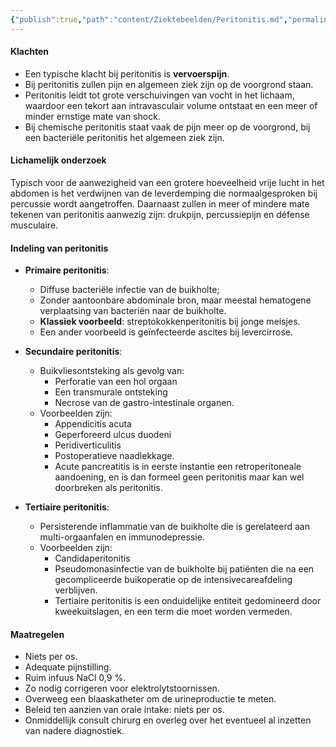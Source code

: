 ```yaml
---
{"publish":true,"path":"content/Ziektebeelden/Peritonitis.md","permalink":"/content/ziektebeelden/peritonitis/","title":"Peritonitis","tags":["Chirurgie/Abdomen","Acute_Geneeskunde"]}
---
```



#### Klachten
- Een typische klacht bij peritonitis is **vervoerspijn**. 
- Bij peritonitis zullen pijn en algemeen ziek zijn op de voorgrond staan. 
- Peritonitis leidt tot grote verschuivingen van vocht in het lichaam, waardoor een tekort aan intravasculair volume ontstaat en een meer of minder ernstige mate van shock. 
- Bij chemische peritonitis staat vaak de pijn meer op de voorgrond, bij een bacteriële peritonitis het algemeen ziek zijn.

#### Lichamelijk onderzoek
Typisch voor de aanwezigheid van een grotere hoeveelheid vrije lucht in het abdomen is het verdwijnen van de leverdemping die normaalgesproken bij percussie wordt aangetroffen. Daarnaast zullen in meer of mindere mate tekenen van peritonitis aanwezig zijn: drukpijn, percussiepijn en défense musculaire.

#### Indeling van peritonitis

- **Primaire peritonitis**:
	- Diffuse bacteriële infectie van de buikholte;
	- Zonder aantoonbare abdominale bron, maar meestal hematogene verplaatsing van bacteriën naar de buikholte. 
	- **Klassiek voorbeeld**: streptokokkenperitonitis bij jonge meisjes. 
	- Een ander voorbeeld is geïnfecteerde ascites bij levercirrose.
	    
- **Secundaire peritonitis**:
	- Buikvliesontsteking als gevolg van:
		- Perforatie van een hol orgaan
		- Een transmurale ontsteking
		- Necrose van de gastro-intestinale organen. 
	- Voorbeelden zijn:
		- Appendicitis acuta
		- Geperforeerd ulcus duodeni
		- Peridiverticulitis
		- Postoperatieve naadlekkage. 
		- Acute pancreatitis is in eerste instantie een retroperitoneale aandoening, en is dan formeel geen peritonitis maar kan wel doorbreken als peritonitis.
- **Tertiaire peritonitis**:
	- Persisterende inflammatie van de buikholte die is gerelateerd aan multi-orgaanfalen en immunodepressie.
	- Voorbeelden zijn:
		- Candidaperitonitis
		- Pseudomonasinfectie van de buikholte bij patiënten die na een gecompliceerde buikoperatie op de intensivecareafdeling verblijven. 
		- Tertiaire peritonitis is een onduidelijke entiteit gedomineerd door kweekuitslagen, en een term die moet worden vermeden.


#### Maatregelen
-    Niets per os.
-   Adequate pijnstilling.
-   Ruim infuus NaCl 0,9 %.
-   Zo nodig corrigeren voor elektrolytstoornissen.
-   Overweeg een blaaskatheter om de urineproductie te meten.
-   Beleid ten aanzien van orale intake: niets per os.
-   Onmiddellijk consult chirurg en overleg over het eventueel al inzetten van nadere diagnostiek.